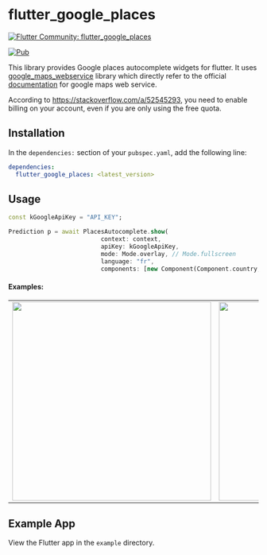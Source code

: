 # flutter_google_places 

[![Flutter Community: flutter_google_places](https://fluttercommunity.dev/_github/header/flutter_google_places)](https://github.com/fluttercommunity/community)

[![Pub](https://img.shields.io/pub/v/flutter_google_places.svg)](https://pub.dartlang.org/packages/flutter_google_places)

This library provides Google places autocomplete widgets for flutter. It uses [google_maps_webservice](https://github.com/lejard-h/google_maps_webservice) library which directly refer to the official [documentation](https://developers.google.com/maps/web-services/) for google maps web service. 

According to https://stackoverflow.com/a/52545293, you need to enable billing on your account, even if you are only using the free quota.


## Installation

In the `dependencies:` section of your `pubspec.yaml`, add the following line:

```yaml
dependencies:
  flutter_google_places: <latest_version>
```

## Usage

```dart
const kGoogleApiKey = "API_KEY";

Prediction p = await PlacesAutocomplete.show(
                          context: context,
                          apiKey: kGoogleApiKey,
                          mode: Mode.overlay, // Mode.fullscreen
                          language: "fr",
                          components: [new Component(Component.country, "fr")]);
```

#### Examples: 
<div style="text-align: center"><table><tr>
    <td style="text-align: center">
<img src="https://raw.githubusercontent.com/fluttercommunity/flutter_google_places/master/flutter_01.png" height="400">
</td>
<td style="text-align: center">
<img src="https://raw.githubusercontent.com/fluttercommunity/flutter_google_places/master/flutter_02.png" height="400">
</td>
</tr>
</table>
</div>

## Example App

View the Flutter app in the `example` directory.